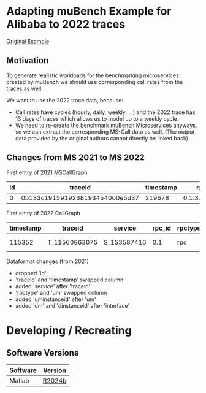 # Adapting muBench Example for Alibaba to 2022 traces

[Original Example](./muBench/examples/README.md#alibaba-derived-applications-and-traces)

## Motivation

To generate realistic workloads for the benchmarking microservices created by muBench we should use corresponding call rates from the traces as well.

We want to use the 2022 trace data, because:

* Call rates have cycles (hourly, daily, weekly, ...) and the 2022 trace has 13 days of traces which allows us to model up to a weekly cycle.
* We need to re-create the benchmark muBench Microservices anyways, so we can extract the corresponding MS-Call data as well. (The output data provided by the original authors cannot directly be linked back)

## Changes from MS 2021 to MS 2022

First entry of 2021 MSCallGraph

id | traceid | timestamp | rpcid | um | rpctype | dm | interface | rt
--- | --- | --- | --- | --- | --- | --- | --- | ---
0 | 0b133c1915919238193454000e5d37 | 219678 | 0.1.3.1.1.1.12 | 5cca70246befb1f4c9546d2912b9419dee54439218efa55a7a2e0e26e86ad749 | mc | b1dbd3a649a3cc790fa12573c9c1aa00988e07a8818a2214208b9697238c1b11 | 0

First entry of 2022 CallGraph

timestamp |	traceid |	service |	rpc_id | rpctype | um | uminstanceid | interface | dm | dminstanceid | rt
--- | --- | --- | --- | --- | --- | --- | --- | --- | --- | ---
115352 | T_11560863075 | S_153587416 | 0.1 | rpc | MS_58845 | MS_58845_POD_0 | xOuy6-80Vt | MS_71712 | MS_71712_POD_244 | 2.0

Dataformat changes (from 2021)

* dropped 'id'
* 'traceid' and 'timestamp' swapped column
* added 'service' after 'traceid'
* 'rpctype' and 'um' swapped column
* added 'uminstanceid' after 'um'
* added 'dm' and 'dinstanceid' after 'interface'

# Developing / Recreating

## Software Versions

Software | Version
--- | ---
Matlab | [R2024b](https://mathworks.com/help/releases/R2024b/matlab)

